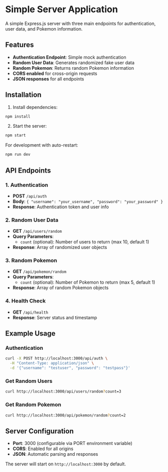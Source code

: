 # Simple Server Application

A simple Express.js server with three main endpoints for authentication, user data, and Pokemon information.

## Features

- **Authentication Endpoint**: Simple mock authentication
- **Random User Data**: Generates randomized fake user data
- **Random Pokemon**: Returns random Pokemon information
- **CORS enabled** for cross-origin requests
- **JSON responses** for all endpoints

## Installation

1. Install dependencies:
```bash
npm install
```

2. Start the server:
```bash
npm start
```

For development with auto-restart:
```bash
npm run dev
```

## API Endpoints

### 1. Authentication
- **POST** `/api/auth`
- **Body**: `{ "username": "your_username", "password": "your_password" }`
- **Response**: Authentication token and user info

### 2. Random User Data
- **GET** `/api/users/random`
- **Query Parameters**: 
  - `count` (optional): Number of users to return (max 10, default 1)
- **Response**: Array of randomized user objects

### 3. Random Pokemon
- **GET** `/api/pokemon/random`
- **Query Parameters**: 
  - `count` (optional): Number of Pokemon to return (max 5, default 1)
- **Response**: Array of random Pokemon objects

### 4. Health Check
- **GET** `/api/health`
- **Response**: Server status and timestamp

## Example Usage

### Authentication
```bash
curl -X POST http://localhost:3000/api/auth \
  -H "Content-Type: application/json" \
  -d '{"username": "testuser", "password": "testpass"}'
```

### Get Random Users
```bash
curl http://localhost:3000/api/users/random?count=3
```

### Get Random Pokemon
```bash
curl http://localhost:3000/api/pokemon/random?count=2
```

## Server Configuration

- **Port**: 3000 (configurable via PORT environment variable)
- **CORS**: Enabled for all origins
- **JSON**: Automatic parsing and responses

The server will start on `http://localhost:3000` by default.
